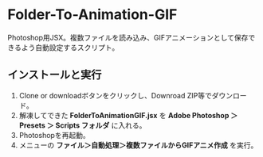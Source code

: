 # Folder-To-Animation-GIF
Photoshop用JSX。複数ファイルを読み込み、GIFアニメーションとして保存できるよう自動設定するスクリプト。

## インストールと実行
1. Clone or downloadボタンをクリックし、Downroad ZIP等でダウンロード。
1. 解凍してできた **FolderToAnimationGIF.jsx** を **Adobe Photoshop ＞Presets ＞ Scripts フォルダ** に入れる。
1. Photoshopを再起動。
1. メニューの **ファイル＞自動処理＞複数ファイルからGIFアニメ作成** を実行。
